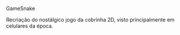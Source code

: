 GameSnake

Recriação do nostálgico jogo da cobrinha 2D, visto principalmente em celulares da época.
